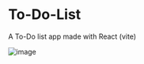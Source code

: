 # To-Do-List
A To-Do list app made with React (vite) 

![image](https://github.com/SpookyCthulhu/To-Do-List/assets/161183828/8484821c-76a7-4ccb-8fc5-dd9c460509ce)
